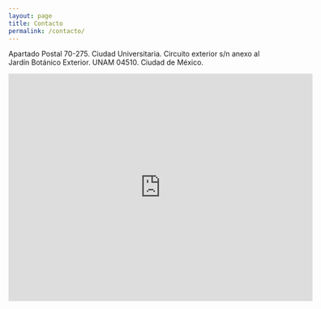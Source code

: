 ```yaml
---
layout: page
title: Contacto
permalink: /contacto/
---
```



Apartado Postal 70-275. Ciudad Universitaria. Circuito exterior s/n anexo al Jardín Botánico Exterior. UNAM 04510. Ciudad de México.

<!-- frame de google maps -->
<iframe src="https://www.google.com/maps/embed?pb=!1m18!1m12!1m3!1d3765.074358575506!2d-99.19412968603031!3d19.32257938694691!2m3!1f0!2f0!3f0!3m2!1i1024!2i768!4f13.1!3m3!1m2!1s0x85cdffe2e8adfce1%3A0x9c3ab1c80685da94!2sLaboratorio+Nacional+de+Ciencias+de+la+Sostenibilidad+(LANCIS)!5e0!3m2!1ses!2smx!4v1501857932594" width="600" height="450" frameborder="0" style="border:0" allowfullscreen></iframe>
<!-- termina frame google maps -->

<!-- open street maps
<iframe width="625" height="450" frameborder="0" scrolling="no" marginheight="0" marginwidth="0" src="http://www.openstreetmap.org/export/embed.html?bbox=-99.2110061645508%2C19.308612036514525%2C-99.17332649230958%2C19.336029191644073&amp;layer=mapnik&amp;marker=19.32232118910101%2C-99.19216632843018" style="border: 1px solid black"></iframe><br/><small><a href="http://www.openstreetmap.org/?mlat=19.3223&amp;mlon=-99.1922#map=16/19.3223/-99.1922&amp;layers=N">Ver en OpenStreetMap</a></small>
-->

